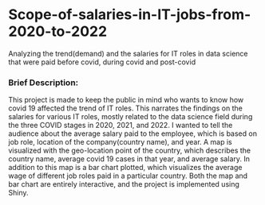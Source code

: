 # Scope-of-salaries-in-IT-jobs-from-2020-to-2022
Analyzing the trend(demand) and the salaries for IT roles in data science that were paid before covid, during covid and post-covid


### Brief Description:
This project is made to keep the public in mind who wants to know how covid 19 affected the trend of IT roles. This narrates the findings on the salaries for various IT roles, mostly related to the data science field during the three COVID stages in 2020, 2021, and 2022. I wanted to tell the audience about the average salary paid to the employee, which is based on job role, location of the company(country name), and year. A map is visualized with the geo-location point of the country, which describes the country name, average covid 19 cases in that year, and average salary. In addition to this map is a bar chart plotted, which visualizes the average wage of different job roles paid in a particular country. Both the map and bar chart are entirely interactive, and the project is implemented using Shiny.

